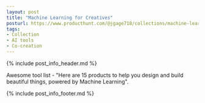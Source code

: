 ```yaml
---
layout: post
title: "Machine Learning for Creatives"
posturl: https://www.producthunt.com/@jgage718/collections/machine-learning-for-creatives
tags:
- Collection
- AI tools
- Co-creation
---
```


{% include post_info_header.md %}

Awesome tool list - "Here are 15 products to help you design and build beautiful things, powered by Machine Learning".

<!--more-->
{% include post_info_footer.md %}
